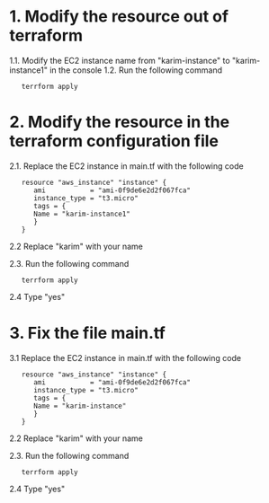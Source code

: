 # 1. Modify the resource out of terraform
1.1. Modify the EC2 instance name from "karim-instance" to "karim-instance1" in the console
1.2. Run the following command
```
   terrform apply
```

# 2. Modify the resource in the terraform configuration file
2.1. Replace the EC2 instance in main.tf with the following code
```
   resource "aws_instance" "instance" {
      ami           = "ami-0f9de6e2d2f067fca"
      instance_type = "t3.micro"
      tags = {
      Name = "karim-instance1"
      }
   }
```
2.2 Replace "karim" with your name

2.3. Run the following command
```
   terrform apply
```
2.4 Type "yes"

# 3. Fix the file main.tf
3.1 Replace the EC2 instance in main.tf with the following code
```
   resource "aws_instance" "instance" {
      ami           = "ami-0f9de6e2d2f067fca"
      instance_type = "t3.micro"
      tags = {
      Name = "karim-instance"
      }
   }
```
2.2 Replace "karim" with your name

2.3. Run the following command
```
   terrform apply
```
2.4 Type "yes"